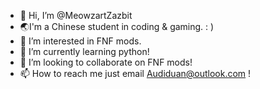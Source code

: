 - 👋 Hi, I’m @MeowzartZazbit
- 🌏I'm a Chinese student in coding & gaming.   : )
- 👀 I’m interested in FNF mods.
- 🌱 I’m currently learning python!
- 💞️ I’m looking to collaborate on FNF mods!
- 📫 How to reach me   just email Audiduan@outlook.com !

<!---
MeowzartZazbit/MeowzartZazbit is a ✨ special ✨ repository because its `README.md` (this file) appears on your GitHub profile.
You can click the Preview link to take a look at your changes.
--->
